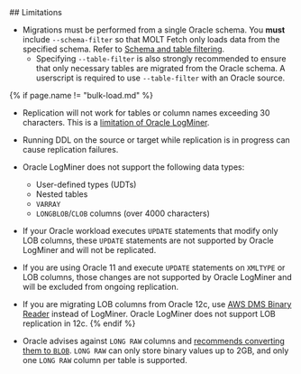 <section class="filter-content" markdown="1" data-scope="oracle">
## Limitations

- Migrations must be performed from a single Oracle schema. You **must** include `--schema-filter` so that MOLT Fetch only loads data from the specified schema. Refer to [Schema and table filtering](#schema-and-table-filtering).
  - Specifying `--table-filter` is also strongly recommended to ensure that only necessary tables are migrated from the Oracle schema. A userscript is required to use `--table-filter` with an Oracle source.

{% if page.name != "bulk-load.md" %}
- Replication will not work for tables or column names exceeding 30 characters. This is a [limitation of Oracle LogMiner](https://docs.oracle.com/en/database/oracle/oracle-database/21/sutil/oracle-logminer-utility.html#GUID-7594F0D7-0ACD-46E6-BD61-2751136ECDB4).

- Running DDL on the source or target while replication is in progress can cause replication failures.

- Oracle LogMiner does not support the following data types:
  - User-defined types (UDTs)
  - Nested tables
  - `VARRAY`
  - `LONGBLOB`/`CLOB` columns (over 4000 characters)

- If your Oracle workload executes `UPDATE` statements that modify only LOB columns, these `UPDATE` statements are not supported by Oracle LogMiner and will not be replicated.
- If you are using Oracle 11 and execute `UPDATE` statements on `XMLTYPE` or LOB columns, those changes are not supported by Oracle LogMiner and will be excluded from ongoing replication.
- If you are migrating LOB columns from Oracle 12c, use [AWS DMS Binary Reader](https://docs.aws.amazon.com/dms/latest/userguide/CHAP_Source.Oracle.html#CHAP_Source.Oracle.CDC) instead of LogMiner. Oracle LogMiner does not support LOB replication in 12c.
{% endif %}

- Oracle advises against `LONG RAW` columns and [recommends converting them to `BLOB`](https://www.orafaq.com/wiki/LONG_RAW#History). `LONG RAW` can only store binary values up to 2GB, and only one `LONG RAW` column per table is supported.
</section>